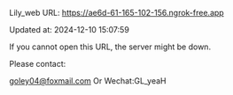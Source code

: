 Lily_web URL: https://ae6d-61-165-102-156.ngrok-free.app

Updated at: 2024-12-10 15:07:59

If you cannot open this URL, the server might be down.

Please contact: 

goley04@foxmail.com Or Wechat:GL_yeaH